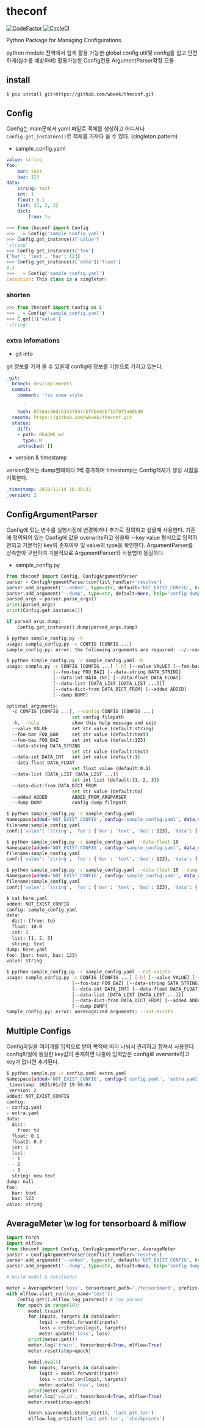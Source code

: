 # theconf
[![CodeFactor](https://www.codefactor.io/repository/github/wbaek/theconf/badge)](https://www.codefactor.io/repository/github/wbaek/theconf)
[![CircleCI](https://circleci.com/gh/wbaek/theconf.svg?style=svg)](https://circleci.com/gh/wbaek/theconf)

Python Package for Managing Configurations

python module 전역에서 쉽게 활용 가능한 global config util및 config를 쉽고 안전하게(실수를 예방하며) 활용가능한 Config전용 ArgumentParser확장 모듈

## install

```bash
$ pip install git+https://github.com/wbaek/theconf.git
```

## Config

Config는 main문에서 yaml 파일로 객체를 생성하고 어디서나 `Config.get_instatnce()`로 객체를 가져다 쓸 수 있다. (singleton pattern)

* sample_config.yaml
```yaml
value: string
foo:
    bar: text
    baz: 123
data:
    string: text
    int: 1
    float: 0.1
    list: [1, 2, 3]
    dict:
        from: to
```

```python
>>> from theconf import Config
>>> _ = Config('sample_config.yaml')
>>> Config.get_instance()['value']
'string'
>>> Config.get_instance()['foo']
{'bar': 'text', 'baz': 123}
>>> Config.get_instance()['data']['float']
0.1
>>> _ = Config('sample_config.yaml')
Exception: This class is a singleton!
```

### shorten

```python
>>> from theconf import Config as C
>>> _ = Config('sample_config.yaml')
>>> C.get()['value']
'string'
```

### extra infomations

* git info

git 정보를 가져 올 수 있을때 config에 정보를 기본으로 가지고 있는다.

```yaml
_git:
  branch: dev/implements
  commit:
    comment: 'fix some style

      '
    hash: 07564c36d2b3337597cbfebe0dbf1bf0f9a90bd0
  remote: https://github.com/wbaek/theconf.git
  status:
    diff:
    - path: README.md
      type: M
    untracked: []
```

* version & timestamp

version정보는 dump할때마다 1씩 증가하며 timestamp는 Config객체가 생성 시점을 기록한다.

```yaml
_timestamp: 2018/11/14 16:30:31
_version: 2
```

## ConfigArgumentParser

Config에 있는 변수를 실행시점에 변경하거나 추가로 정의하고 싶을때 사용한다.
기존에 정의되어 있는 Config에 값을 overwrite하고 싶을때 --key value 형식으로 입력하면되고 기본적인 key의 존재여부 및 value의 type을 확인한다.
ArgumentParser를 상속받아 구현하여 기본적으로 ArgumentParser와 사용법이 동일하다.

* sample_config.py
```python
from theconf import Config, ConfigArgumentParser
parser = ConfigArgumentParser(conflict_handler='resolve')
parser.add_argument('--added', type=str, default='NOT_EXIST_CONFIG', help='ADDED_FROM_ARGPARSER')
parser.add_argument('--dump', type=str, default=None, help='config dump filepath')
parsed_args = parser.parse_args()
print(parsed_args)
print(Config.get_instance())

if parsed_args.dump:
    Config.get_instance().dump(parsed_args.dump)
```

```bash
$ python sample_config.py -h
usage: sample_config.py -c CONFIG [CONFIG ...]
sample_config.py: error: the following arguments are required: -c/--config

$ python simple_config.py -c sample_config.yaml -h
usage: sample.py -c CONFIG [CONFIG ...] [-h] [--value VALUE] [--foo-bar FOO_BAR]
                 [--foo-baz FOO_BAZ] [--data-string DATA_STRING]
                 [--data-int DATA_INT] [--data-float DATA_FLOAT]
                 [--data-list [DATA_LIST [DATA_LIST ...]]]
                 [--data-dict-from DATA_DICT_FROM] [--added ADDED]
                 [--dump DUMP]

optional arguments:
  -c CONFIG [CONFIG ...], --config CONFIG [CONFIG ...]
                        set config filepath
  -h, --help            show this help message and exit
  --value VALUE         set str value (default:string)
  --foo-bar FOO_BAR     set str value (default:text)
  --foo-baz FOO_BAZ     set int value (default:123)
  --data-string DATA_STRING
                        set str value (default:text)
  --data-int DATA_INT   set int value (default:1)
  --data-float DATA_FLOAT
                        set float value (default:0.1)
  --data-list [DATA_LIST [DATA_LIST ...]]
                        set int list (default:[1, 2, 3])
  --data-dict-from DATA_DICT_FROM
                        set str value (default:to)
  --added ADDED         ADDED_FROM_ARGPARSER
  --dump DUMP           config dump filepath

$ python sample_config.py -c sample_config.yaml
Namespace(added='NOT_EXIST_CONFIG', config='sample_config.yaml', data_dict_from='to', data_float=0.1, data_int=1, data_list=[1, 2, 3], data_string='text', dump=None, foo_bar='text', foo_baz=123, value='string')
filename:sample_config.yaml
conf:{'value': 'string', 'foo': {'bar': 'text', 'baz': 123}, 'data': {'string': 'text', 'int': 1, 'float': 0.1, 'list': [1, 2, 3], 'dict': {'from': 'to'}}, 'config': 'sample_config.yaml', 'added': 'NOT_EXIST_CONFIG', 'dump': None}

$ python sample_config.py -c sample_config.yaml --data-float 10
Namespace(added='NOT_EXIST_CONFIG', config='sample_config.yaml', data_dict_from='to', data_float=10.0, data_int=1, data_list=[1, 2, 3], data_string='text', dump=None, foo_bar='text', foo_baz=123, value='string')
filename:sample_config.yaml
conf:{'value': 'string', 'foo': {'bar': 'text', 'baz': 123}, 'data': {'string': 'text', 'int': 1, 'float': 10.0, 'list': [1, 2, 3], 'dict': {'from': 'to'}}, 'config': 'sample_config.yaml', 'added': 'NOT_EXIST_CONFIG', 'dump': None}

$ python sample_config.py -c sample_config.yaml --data-float 10 --dump here.yaml
Namespace(added='NOT_EXIST_CONFIG', config='sample_config.yaml', data_dict_from='to', data_float=10.0, data_int=1, data_list=[1, 2, 3], data_string='text', dump='here.yaml', foo_bar='text', foo_baz=123, value='string')
filename:sample_config.yaml
conf:{'value': 'string', 'foo': {'bar': 'text', 'baz': 123}, 'data': {'string': 'text', 'int': 1, 'float': 10.0, 'list': [1, 2, 3], 'dict': {'from': 'to'}}, 'config': 'sample_config.yaml', 'added': 'NOT_EXIST_CONFIG', 'dump': 'here.yaml'}

$ cat here.yaml
added: NOT_EXIST_CONFIG
config: sample_config.yaml
data:
  dict: {from: to}
  float: 10.0
  int: 1
  list: [1, 2, 3]
  string: text
dump: here.yaml
foo: {bar: text, baz: 123}
value: string

$ python sample_config.py -c sample_config.yaml --not-exists
usage: sample_config.py -c CONFIG [CONFIG ...] [-h] [--value VALUE] [--foo-bar FOO_BAR]
                        [--foo-baz FOO_BAZ] [--data-string DATA_STRING]
                        [--data-int DATA_INT] [--data-float DATA_FLOAT]
                        [--data-list [DATA_LIST [DATA_LIST ...]]]
                        [--data-dict-from DATA_DICT_FROM] [--added ADDED]
                        [--dump DUMP]
sample_config.py: error: unrecognized arguments: --not-exists
```


## Multiple Configs

Config파일을 여러개를 입력으로 받아 목적에 따라 나눠서 관리하고 합쳐서 사용한다.
config파일에 동일한 key값이 존재하면 나중에 입력받은 config로 overwrite하고 key가 없다면 추가된다.

```bash
$ python sample.py -c config.yaml extra.yaml
Namespace(added='NOT_EXIST_CONFIG', config=['config.yaml', 'extra.yaml'], data_dict_from='to', data_float=0.1, data_float2=0.3, data_int=1, data_list=[1, 2, 3], data_string='new text', dump=None, foo_bar='text', foo_baz=123, value='string')
_timestamp: 2021/01/22 19:58:04
_version: 2
added: NOT_EXIST_CONFIG
config:
- config.yaml
- extra.yaml
data:
  dict:
    from: to
  float: 0.1
  float2: 0.3
  int: 1
  list:
  - 1
  - 2
  - 3
  string: new text
dump: null
foo:
  bar: text
  baz: 123
value: string
```

## AverageMeter \w log for tensorboard & mlflow
```python
import torch
import mlflow
from theconf import Config, ConfigArgumentParser, AverageMeter
parser = ConfigArgumentParser(conflict_handler='resolve')
parser.add_argument('--added', type=str, default='NOT_EXIST_CONFIG', help='ADDED_FROM_ARGPARSER')
parser.add_argument('--dump', type=str, default=None, help='config dump filepath')

# build model & dataloader

meter = AverageMeter('loss', tensorboard_path='./tensorboard', prefixs=['train', 'valid'])
with mlflow.start_run(run_name='test'):
    Config.get().mlflow_log_pararms() # log params
    for epoch in range(10):
        model.train()
        for inputs, targets in dataloader: 
            logit = model.forward(inputs)
            loss = criterion(logit, targets)
            meter.update('loss', loss)
        print(meter.get())
        meter.log('train', tensorboard=True, mlflow=True)
        meter.reset(step=epoch)
        
        model.eval()
        for inputs, targets in dataloader: 
            logit = model.forward(inputs)
            loss = criterion(logit, targets)
            meter.update('loss', loss)
        print(meter.get())
        meter.log('valid', tensorboard=True, mlflow=True)
        meter.reset(step=epoch)

        torch.save(model.state_dict(), 'last.pth.tar')
        mlflow.log_artifact('last.pth.tar', 'checkpoints')
```
